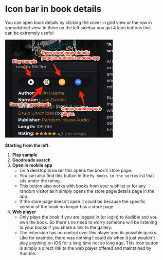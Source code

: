 # Icon bar in book details

You can open book details by clicking the cover in grid view or the row in spreadsheet view. In there on the left sidebar you got 4 icon buttons that can be extremely useful:

![](../.gitbook/assets/book-details-icons.png)

**Starting from the left:**

1. **Play sample**
2. **Goodreads search**
3. **Open in mobile app**&#x20;
   * On a desktop browser this opens the book's store page.
   * You can also find this button in the  `My books in the series` list that sits under the rating.
   * This button also works with books from your wishlist or for any random visitor as it simply opens the store page/details page in the app.&#x20;
   * If the store page doesn't open it could be because the specific version of the book no longer has a store page.
4. **Web player**&#x20;
   * Only plays the book if you are logged in (or login) to Audible and you own the book. So there's no need to worry someone will be listening to your books if you share a link to the gallery.&#x20;
   * The extension has no control over this player and its possible quirks. Like for example, there was nothing I could do when it just wouldn't play anything on IOS for a long time not so long ago. This icon button is simply a direct link to the web player offered and maintained by Audible.



